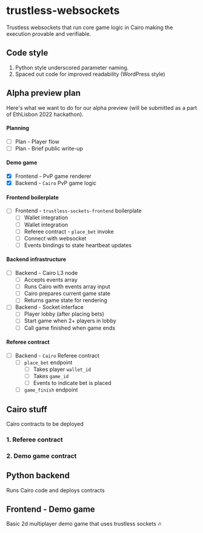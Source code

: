 # trustless-websockets

Trustless websockets that run core game logic in Cairo making the execution provable and verifiable.

Code style
----------

1. Python style underscored parameter naming.
2. Spaced out code for improved readability (WordPress style)


Alpha preview plan
------------------

Here's what we want to do for our alpha preview (will be submitted as a part of EthLisbon 2022 hackathon).

#### Planning
- [ ] Plan - Player flow
- [ ] Plan - Brief public write-up

#### Demo game
- [x] Frontend - PvP game renderer
- [x] Backend - `Cairo` PvP game logic

#### Frontend boilerplate
- [ ] Frontend - `trustless-sockets-frontend` boilerplate
  * [ ] Wallet integration
  * [ ] Wallet integration
  * [ ] Referee contract - `place_bet` invoke
  * [ ] Connect with websocket
  * [ ] Events bindings to state heartbeat updates

#### Backend infrastructure
- [ ] Backend - Cairo L3 node
  * [ ] Accepts events array
  * [ ] Runs Cairo with events array input
  * [ ] Cairo prepares current game state
  * [ ] Returns game state for rendering
- [ ] Backend - Socket interface
    * [ ] Player lobby (after placing bets)
    * [ ] Start game when 2+ players in lobby
    * [ ] Call game finished when game ends

#### Referee contract
- [ ] Backend - `Cairo` Referee contract
  * [ ] `place_bet` endpoint
    * [ ] Takes player `wallet_id`
    * [ ] Takes `game_id`
    * [ ] Events to indicate bet is placed
  * [ ] `game_finish` endpoint

## Cairo stuff

Cairo contracts to be deployed

### 1. Referee contract

### 2. Demo game contract

## Python backend

Runs Cairo code and deploys contracts

## Frontend - Demo game

Basic 2d multiplayer demo game that uses trustless sockets :fire: